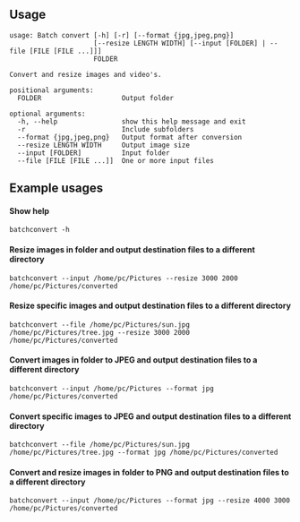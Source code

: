 ## Usage

```
usage: Batch convert [-h] [-r] [--format {jpg,jpeg,png}]
                     [--resize LENGTH WIDTH] [--input [FOLDER] | --file [FILE [FILE ...]]]
                     FOLDER

Convert and resize images and video's.

positional arguments:
  FOLDER                    Output folder

optional arguments:
  -h, --help                show this help message and exit
  -r                        Include subfolders
  --format {jpg,jpeg,png}   Output format after conversion
  --resize LENGTH WIDTH     Output image size
  --input [FOLDER]          Input folder
  --file [FILE [FILE ...]]  One or more input files

```

## Example usages

#### Show help
`batchconvert -h`

#### Resize images in folder and output destination files to a different directory
`batchconvert --input /home/pc/Pictures --resize 3000 2000 /home/pc/Pictures/converted`

#### Resize specific images and output destination files to a different directory
`batchconvert --file /home/pc/Pictures/sun.jpg /home/pc/Pictures/tree.jpg --resize 3000 2000 /home/pc/Pictures/converted`

#### Convert images in folder to JPEG and output destination files to a different directory
`batchconvert --input /home/pc/Pictures --format jpg /home/pc/Pictures/converted`

#### Convert specific images to JPEG and output destination files to a different directory
`batchconvert --file /home/pc/Pictures/sun.jpg /home/pc/Pictures/tree.jpg --format jpg /home/pc/Pictures/converted`

#### Convert and resize images in folder to PNG and output destination files to a different directory
`batchconvert --input /home/pc/Pictures --format jpg --resize 4000 3000 /home/pc/Pictures/converted`